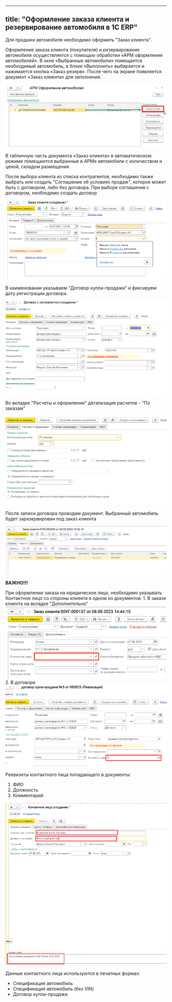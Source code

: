
---
title: "Оформление заказа клиента и резервирование автомобиля в 1С ERP"
---

Для продажи автомобиля необходимо оформить "Заказ клиента".

Оформление заказа клиента (покупателя) и резервирование автомобиля осуществляется с помощью обработки «АРМ оформления автомобилей». В окне «Выбранные автомобили» помещается необходимый автомобиль, в блоке «Выполнить» выбирается и нажимается кнопка «Заказ резерв». После чего на экране появляется документ «Заказ клиента» для заполнения.

![](ERP/_attach/заказ-резерв.png)

В табличную часть документа «Заказ клиента» в автоматическом режиме помещаются выбранные в АРМе автомобили с количеством и ценой, складом размещения. 

После выбора клиента из списка контрагентов, необходимо также выбрать или создать "Соглашение об условиях продаж", которое может быть с договором, либо без договора.
При выборе соглашения с договором, необходимо создать договор

![](ERP/_attach/Pasted%20image%2020230328103510.png)

В наименовании указываем "Договор купли-продажи" и фиксируем дату регистрации договора.

![](ERP/_attach/Pasted%20image%2020230328103901.png)

Во вкладке "Расчеты и оформление" детализация расчетов - "По заказам"

![](ERP/_attach/Pasted%20image%2020230328104015.png)

После записи договора проводим документ. Выбранный автомобиль будет зарезервирован под заказ клиента

![](ERP/_attach/Pasted%20image%2020230328104355.png)

**ВАЖНО!!!**

При оформлении заказа на юридическое лицо, необходимо указывать Контактное лицо со стороны клиента в одном из документов:
	1. В заказе клиента на вкладке "Дополнительно"![](ERP/_attach/Pasted%20image%2020230607154245.png)
	2. В договоре ![](ERP/_attach/Pasted%20image%2020230607154302.png)

Реквизиты контактного лица попадающего в документы:
1. ФИО
2. Должность
3. Комментарий

![](ERP/_attach/Pasted%20image%2020230607154657.png)

Данные контактного лица используются в печатных формах:
- Спецификация автомобиль
- Спецификация автомобиль (без VIN)
- Договор купли-продажи